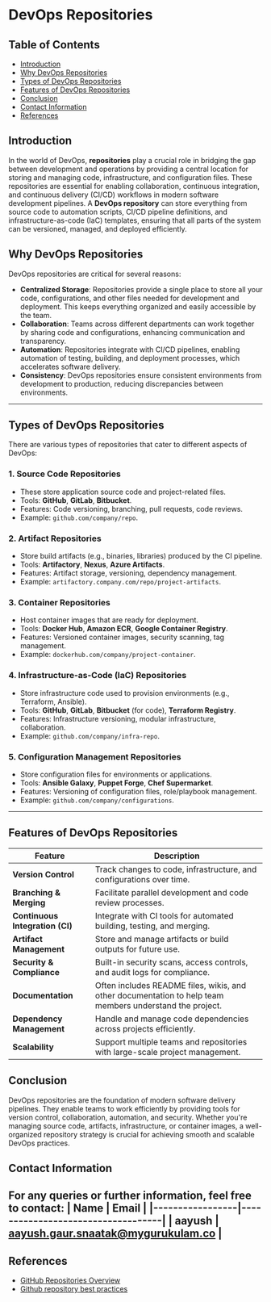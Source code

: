 #  DevOps Repositories
## Table of Contents
- [Introduction](#-introduction)
- [Why DevOps Repositories](#-why-devops-repositories)
- [Types of DevOps Repositories](#-types-of-devops-repositories)
- [Features of DevOps Repositories](#-features-of-devops-repositories)
- [Conclusion](#-conclusion)
- [Contact Information](#-contact-information)
- [References](#-references)

## Introduction

In the world of DevOps, **repositories** play a crucial role in bridging the gap between development and operations by providing a central location for storing and managing code, infrastructure, and configuration files. These repositories are essential for enabling collaboration, continuous integration, and continuous delivery (CI/CD) workflows in modern software development pipelines.
A **DevOps repository** can store everything from source code to automation scripts, CI/CD pipeline definitions, and infrastructure-as-code (IaC) templates, ensuring that all parts of the system can be versioned, managed, and deployed efficiently.


##  Why DevOps Repositories
DevOps repositories are critical for several reasons:
- **Centralized Storage**: Repositories provide a single place to store all your code, configurations, and other files needed for development and deployment. This keeps everything organized and easily accessible by the team.
- **Collaboration**: Teams across different departments can work together by sharing code and configurations, enhancing communication and transparency.
- **Automation**: Repositories integrate with CI/CD pipelines, enabling automation of testing, building, and deployment processes, which accelerates software delivery.
- **Consistency**: DevOps repositories ensure consistent environments from development to production, reducing discrepancies between environments.
---
##  Types of DevOps Repositories
There are various types of repositories that cater to different aspects of DevOps:
### 1. **Source Code Repositories**
   - These store application source code and project-related files.
   - Tools: **GitHub**, **GitLab**, **Bitbucket**.
   - Features: Code versioning, branching, pull requests, code reviews.
   - Example: `github.com/company/repo`.
### 2. **Artifact Repositories**
   - Store build artifacts (e.g., binaries, libraries) produced by the CI pipeline.
   - Tools: **Artifactory**, **Nexus**, **Azure Artifacts**.
   - Features: Artifact storage, versioning, dependency management.
   - Example: `artifactory.company.com/repo/project-artifacts`.
### 3. **Container Repositories**
   - Host container images that are ready for deployment.
   - Tools: **Docker Hub**, **Amazon ECR**, **Google Container Registry**.
   - Features: Versioned container images, security scanning, tag management.
   - Example: `dockerhub.com/company/project-container`.
### 4. **Infrastructure-as-Code (IaC) Repositories**
   - Store infrastructure code used to provision environments (e.g., Terraform, Ansible).
   - Tools: **GitHub**, **GitLab**, **Bitbucket** (for code), **Terraform Registry**.
   - Features: Infrastructure versioning, modular infrastructure, collaboration.
   - Example: `github.com/company/infra-repo`.
### 5. **Configuration Management Repositories**
   - Store configuration files for environments or applications.
   - Tools: **Ansible Galaxy**, **Puppet Forge**, **Chef Supermarket**.
   - Features: Versioning of configuration files, role/playbook management.
   - Example: `github.com/company/configurations`.
---
##  Features of DevOps Repositories
| Feature                        | Description                                                                 |
|---------------------------------|-----------------------------------------------------------------------------|
| **Version Control**             | Track changes to code, infrastructure, and configurations over time.         |
| **Branching & Merging**         | Facilitate parallel development and code review processes.                   |
| **Continuous Integration (CI)** | Integrate with CI tools for automated building, testing, and merging.        |
| **Artifact Management**         | Store and manage artifacts or build outputs for future use.                  |
| **Security & Compliance**       | Built-in security scans, access controls, and audit logs for compliance.      |
| **Documentation**                  | Often includes README files, wikis, and other documentation to help team members understand the project. |
| **Dependency Management**       | Handle and manage code dependencies across projects efficiently.             |
| **Scalability**                 | Support multiple teams and repositories with large-scale project management.  |

##  Conclusion
DevOps repositories are the foundation of modern software delivery pipelines. They enable teams to work efficiently by providing tools for version control, collaboration, automation, and security. Whether you're managing source code, artifacts, infrastructure, or container images, a well-organized repository strategy is crucial for achieving smooth and scalable DevOps practices.

##  Contact Information
For any queries or further information, feel free to contact:
| **Name**  | **Email**                       |
|-----------------|-----------------------------------|
| **aayush**  | aayush.gaur.snaatak@mygurukulam.co |
---
##  References
- [GitHub Repositories Overview](https://github.com/features)
- [Github repository best practices](https://dev.to/pwd9000/github-repository-best-practices-23ck)
